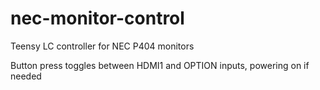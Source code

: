 # nec-monitor-control
Teensy LC controller for NEC P404 monitors

Button press toggles between HDMI1 and OPTION inputs, powering on if needed
